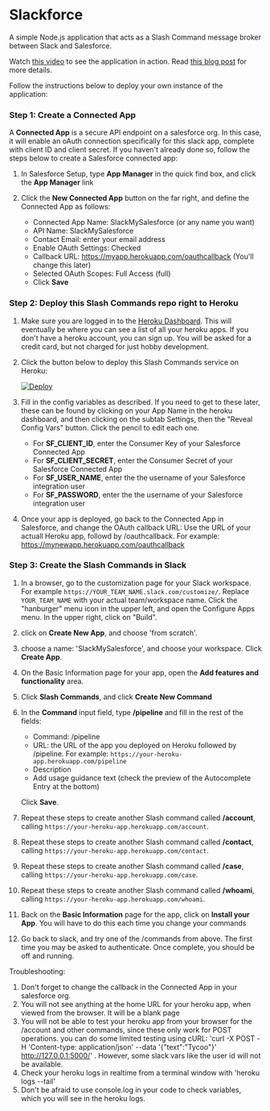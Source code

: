 # Slackforce

A simple Node.js application that acts as a Slash Command message broker between Slack and Salesforce.

Watch [this video](https://youtu.be/xB-1SsUoBHk) to see the application in action. Read [this blog post](https://medium.com/@ccoenraets/slack-and-salesforce-integration-part-2-a29584c85274) for more details. 

Follow the instructions below to deploy your own instance of the application:

### Step 1: Create a Connected App

A **Connected App** is a secure API endpoint on a salesforce org. In this case, it will enable an oAuth connection specifically for this slack app, complete with client ID and client secret. If you haven't already done so, follow the steps below to create a Salesforce connected app:

1. In Salesforce Setup, type **App Manager** in the quick find box, and click the **App Manager** link

1. Click the  **New Connected App** button on the far right, and define the Connected App as follows:

    - Connected App Name: SlackMySalesforce (or any name you want)
    - API Name: SlackMySalesforce
    - Contact Email: enter your email address
    - Enable OAuth Settings: Checked
    - Callback URL: https://myapp.herokuapp.com/oauthcallback (You'll change this later)
    - Selected OAuth Scopes: Full Access (full)
    - Click **Save**

### Step 2: Deploy this Slash Commands repo right to Heroku

1. Make sure you are logged in to the [Heroku Dashboard](https://dashboard.heroku.com/). This will eventually be where you can see a list of all your heroku apps. If you don't have a heroku account, you can sign up. You will be asked for a credit card, but not charged for just hobby development.

1. Click the button below to deploy this Slash Commands service on Heroku:

    [![Deploy](https://www.herokucdn.com/deploy/button.png)](https://heroku.com/deploy)

1. Fill in the config variables as described. If you need to get to these later, these can be found by clicking on your App Name in the heroku dashboard, and then clicking on the subtab Settings, then the "Reveal Config Vars" button. Click the pencil to edit each one.

    - For **SF_CLIENT_ID**, enter the Consumer Key of your Salesforce Connected App
    - For **SF_CLIENT_SECRET**, enter the Consumer Secret of your Salesforce Connected App
    - For **SF_USER_NAME**, enter the the username of your Salesforce integration user
    - For **SF_PASSWORD**, enter the the username of your Salesforce integration user

1. Once your app is deployed, go back to the Connected App in Salesforce, and change the OAuth callback URL: Use the URL of your actuall Heroku app, followd by /oauthcallback. For example: https://mynewapp.herokuapp.com/oauthcallback

### Step 3: Create the Slash Commands in Slack

1. In a browser, go to the customization page for your Slack workspace. For example ```https://YOUR_TEAM_NAME.slack.com/customize/```. Replace ```YOUR_TEAM_NAME``` with your actual team/workspace name. Click the "hanburger" menu icon in the upper left, and open the Configure Apps menu. In the upper right, click on "Build".

1. click on **Create New App**, and choose 'from scratch'.

1. choose a name: 'SlackMySalesforce', and choose your workspace. Click **Create App**.

1. On the Basic Information page for your app, open the **Add features and functionality** area.

1. Click **Slash Commands**, and click **Create New Command**

1. In the **Command** input field, type **/pipeline** and fill in the rest of the fields:

    - Command: /pipeline
    - URL: the URL of the app you deployed on Heroku followed by /pipeline. For example: ```https://your-heroku-app.herokuapp.com/pipeline```
    - Description
    - Add usage guidance text (check the preview of the Autocomplete Entry at the bottom)
    
    Click **Save**.
    
1. Repeat these steps to create another Slash command called **/account**, calling ```https://your-heroku-app.herokuapp.com/account```. 

1. Repeat these steps to create another Slash command called **/contact**, calling ```https://your-heroku-app.herokuapp.com/contact```. 

1. Repeat these steps to create another Slash command called **/case**, calling ```https://your-heroku-app.herokuapp.com/case```. 

1. Repeat these steps to create another Slash command called **/whoami**, calling ```https://your-heroku-app.herokuapp.com/whoami```. 

1. Back on the **Basic Information** page for the app, click on **Install your App**. You will have to do this each time you change your commands

1. Go back to slack, and try one of the /commands from above. The first time you may be asked to authenticate. Once complete, you should be off and running.

Troubleshooting:
1. Don't forget to change the callback in the Connected App in your salesforce org.
1. You will not see anything at the home URL for your heroku app, when viewed from the browser. It will be a blank page
1. You will not be able to test your heroku app from your browser for the /account and other commands, since these only work for POST operations. you can do some limited testing using cURL: 'curl -X POST -H 'Content-type: application/json' --data '{"text":"Tycoo"}' http://127.0.0.1:5000/'  . However, some slack vars like the user id will not be available.
1. Check your heroku logs in realtime from a terminal window with 'heroku logs --tail'
1. Don't be afraid to use console.log in your code to check variables, which you will see in the heroku logs.